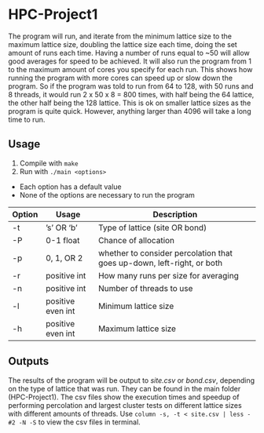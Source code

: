 # HPC-Project1

The program will run, and iterate from the minimum lattice size to the maximum lattice size, doubling the lattice size each time, doing the set amount of runs each time. Having a number of runs equal to ~50 will allow good averages for speed to be achieved.
It will also run the program from 1 to the maximum amount of cores you specify for each run. This shows how running the program with more cores can speed up or slow down the program.
So if the program was told to run from 64 to 128, with 50 runs and 8 threads, it would run 2 x 50 x 8 = 800 times, with half being the 64 lattice, the other half being the 128 lattice. This is ok on smaller lattice sizes as the program is quite quick. However, anything larger than 4096 will take a long time to run.

## Usage

1. Compile with `make`
2. Run with `./main <options>`

* Each option has a default value
* None of the options are necessary to run the program

| Option | Usage | Description |
| --- | --- | --- |
| -t | ’s’ OR ‘b’ | Type of lattice (site OR bond) |
| -P | 0-1 float | Chance of allocation |
| -p | 0, 1, OR 2 | whether to consider percolation that goes up-down, left-right, or both |
| -r | positive int | How many runs per size for averaging |
| -n | positive int | Number of threads to use |
| -l | positive even int | Minimum lattice size |
| -h | positive even int | Maximum lattice size |

## Outputs

The results of the program will be output to *site.csv* or *bond.csv*, depending on the type of lattice that was run. They can be found in the main folder (HPC-Project1). The csv files show the execution times and speedup of performing percolation and largest cluster tests on different lattice sizes with different amounts of threads. Use `column -s, -t < site.csv | less -#2 -N -S` to view the csv files in terminal.
